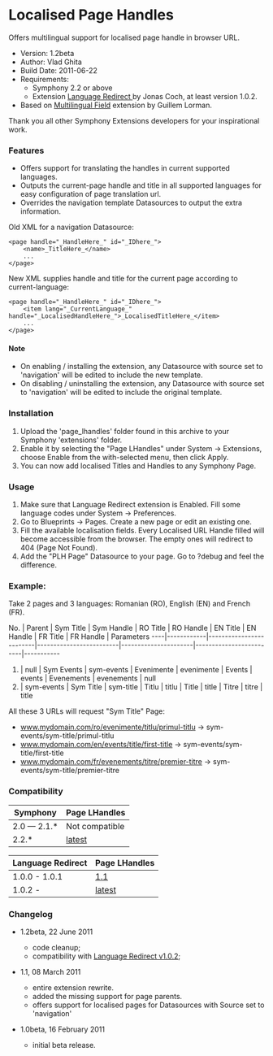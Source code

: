 Localised Page Handles
==============

Offers multilingual support for localised page handle in browser URL.

* Version: 1.2beta
* Author: Vlad Ghita
* Build Date: 2011-06-22
* Requirements:
	- Symphony 2.2 or above
	- Extension [Language Redirect ](https://github.com/klaftertief/language_redirect) by Jonas Coch, at least version 1.0.2.
* Based on [Multilingual Field](https://github.com/6ui11em/multilingual_field) extension by Guillem Lorman.

Thank you all other Symphony Extensions developers for your inspirational work.


### Features
* Offers support for translating the handles in current supported languages.
* Outputs the current-page handle and title in all supported languages for easy configuration of page translation url.
* Overrides the navigation template Datasources to output the extra information.

Old XML for a navigation Datasource:

    <page handle="_HandleHere_" id="_IDhere_">
	    <name>_TitleHere_</name>
	    ...
    </page>

New XML supplies handle and title for the current page according to current-language:

    <page handle="_HandleHere_" id="_IDhere_">
	    <item lang="_CurrentLanguage_" handle="_LocalisedHandleHere_">_LocalisedTitleHere_</item>
	    ...
    </page>

#### Note

* On enabling / installing the extension, any Datasource with source set to 'navigation' will be edited to include the new template.
* On disabling / uninstalling the extension, any Datasource with source set to 'navigation' will be edited to include the original template.



### Installation

1. Upload the 'page_lhandles' folder found in this archive to your Symphony 'extensions' folder.    
2. Enable it by selecting the "Page LHandles" under System -> Extensions, choose Enable from the with-selected menu, then click Apply.
3. You can now add localised Titles and Handles to any Symphony Page.



### Usage

1. Make sure that Language Redirect extension is Enabled. Fill some language codes under System -> Preferences.
2. Go to Blueprints -> Pages. Create a new page or edit an existing one.
3. Fill the available localisation fields. Every Localised URL Handle filled will become accessible from the browser. The empty ones will redirect to 404 (Page Not Found).
4. Add the "PLH Page" Datasource to your page. Go to ?debug and feel the difference.



### Example:

Take 2 pages and 3 languages: Romanian (RO), English (EN) and French (FR).

No. | Parent     | Sym Title  | Sym Handle | RO Title   | RO Handle  | EN Title | EN Handle | FR Title   | FR Handle  | Parameters
----|------------|-------------------------|-------------------------|----------------------|-------------------------|-----------
1.  | null       | Sym Events | sym-events | Evenimente | evenimente | Events   | events    | Evenements | evenements | null
2.  | sym-events | Sym Title  | sym-title  | Titlu      | titlu      | Title    | title     | Titre      | titre      | title

All these 3 URLs will request "Sym Title" Page:

- www.mydomain.com/ro/evenimente/titlu/primul-titlu     -> sym-events/sym-title/primul-titlu
- www.mydomain.com/en/events/title/first-title          -> sym-events/sym-title/first-title
- www.mydomain.com/fr/evenements/titre/premier-titre    -> sym-events/sym-title/premier-titre



### Compatibility

   Symphony | Page LHandles
------------|----------------
2.0 — 2.1.* | Not compatible
2.2.*       | [latest](https://vlad-ghita@github.com/vlad-ghita/page_lhandles.git)


Language Redirect | Page LHandles
------------------|----------------
    1.0.0 - 1.0.1 | [1.1](https://vlad-ghita@github.com/vlad-ghita/page_lhandles/tree/1.1)
    1.0.2 -       | [latest](https://vlad-ghita@github.com/vlad-ghita/page_lhandles.git)



### Changelog

* 1.2beta, 22 June 2011
    * code cleanup;
    * compatibility with [Language Redirect v1.0.2](https://github.com/klaftertief/language_redirect);

* 1.1, 08 March 2011
    * entire extension rewrite.
	* added the missing support for page parents.
	* offers support for localised pages for Datasources with Source set to 'navigation'

* 1.0beta, 16 February 2011
	* initial beta release.
